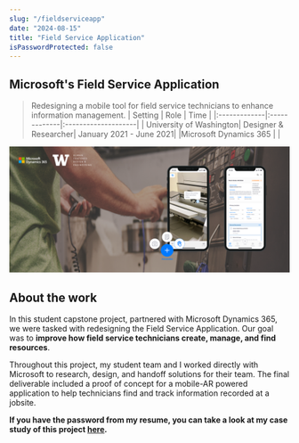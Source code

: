 ```yaml
---
slug: "/fieldserviceapp"
date: "2024-08-15"
title: "Field Service Application"
isPasswordProtected: false
---
```


## Microsoft's Field Service Application
> Redesigning a mobile tool for field service technicians to enhance information management.
| Setting    | Role   | Time  |
|:-------------|:-------------|:--------------------|
| University of Washington| Designer & Researcher| January 2021 - June 2021|
|Microsoft Dynamics 365 | |

![Hero image of field service app](../src/images/fieldservice/heronew.png)

## About the work
In this student capstone project, partnered with Microsoft Dynamics 365, we were tasked with redesigning the Field Service Application. Our goal was to **improve how field service technicians create, manage, and find resources**.

Throughout this project, my student team and I worked directly with Microsoft to research, design, and handoff solutions for their team. The final deliverable included a proof of concept for a mobile-AR powered application to help technicians find and track information recorded at a jobsite. 

**If you have the password from my resume, you can take a look at my case study of this project [here](/fieldserviceapp).**